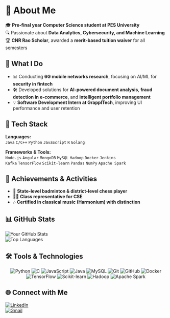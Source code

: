# 👋 About Me  

🎓 **Pre-final year Computer Science student at PES University**  
🔍 Passionate about **Data Analytics, Cybersecurity, and Machine Learning**  
🏆 **CNR Rao Scholar**, awarded a **merit-based tuition waiver** for all semesters  

## 🚀 What I Do  
- 📊 Conducting **6G mobile networks research**, focusing on AI/ML for **security in fintech**  
- 🛠️ Developed solutions for **AI-powered document analysis**, **fraud detection in e-commerce**, and **intelligent portfolio management**  
- 💡 **Software Development Intern at GrapplTech**, improving UI performance and user retention  

## 🔧 Tech Stack  

**Languages:**  
`Java` `C/C++` `Python` `JavaScript` `R` `Golang`  

**Frameworks & Tools:**  
`Node.js` `Angular` `MongoDB` `MySQL` `Hadoop` `Docker` `Jenkins`  
`Kafka` `TensorFlow` `Scikit-learn` `Pandas` `NumPy` `Apache Spark`  

## 🎯 Achievements & Activities  
- 🏸 **State-level badminton & district-level chess player**  
- 👨‍💻 **Class representative for CSE**  
- 🎶 **Certified in classical music (Harmonium) with distinction**  

## 📊 GitHub Stats  

![Your GitHub Stats](https://github-readme-stats.vercel.app/api?username=Sudhanshu1805&show_icons=true&theme=radical)  
![Top Languages](https://github-readme-stats.vercel.app/api/top-langs/?username=Sudhanshu1805&layout=compact&theme=radical)  

## 🛠️ Tools & Technologies  

<p align="center">
  <img src="https://img.shields.io/badge/Python-3776AB?style=for-the-badge&logo=python&logoColor=white" alt="Python" />
  <img src="https://img.shields.io/badge/C-A8B9CC?style=for-the-badge&logo=c&logoColor=white" alt="C" />
  <img src="https://img.shields.io/badge/JavaScript-F7DF1E?style=for-the-badge&logo=javascript&logoColor=black" alt="JavaScript" />
  <img src="https://img.shields.io/badge/Java-ED8B00?style=for-the-badge&logo=java&logoColor=white" alt="Java" />
  <img src="https://img.shields.io/badge/MySQL-4479A1?style=for-the-badge&logo=mysql&logoColor=white" alt="MySQL" />
  <img src="https://img.shields.io/badge/Git-F05032?style=for-the-badge&logo=git&logoColor=white" alt="Git" />
  <img src="https://img.shields.io/badge/GitHub-181717?style=for-the-badge&logo=github&logoColor=white" alt="GitHub" />
  <img src="https://img.shields.io/badge/Docker-2496ED?style=for-the-badge&logo=docker&logoColor=white" alt="Docker" />
  <img src="https://img.shields.io/badge/TensorFlow-FF6F00?style=for-the-badge&logo=tensorflow&logoColor=white" alt="TensorFlow" />
  <img src="https://img.shields.io/badge/Scikit--learn-F7931E?style=for-the-badge&logo=scikit-learn&logoColor=white" alt="Scikit-learn" />
  <img src="https://img.shields.io/badge/Hadoop-66CCFF?style=for-the-badge&logo=apache-hadoop&logoColor=black" alt="Hadoop" />
  <img src="https://img.shields.io/badge/Apache%20Spark-E25A1C?style=for-the-badge&logo=apache-spark&logoColor=white" alt="Apache Spark" />
</p>

## 🌐 Connect with Me  

[![LinkedIn](https://img.shields.io/badge/LinkedIn-0077B5?style=for-the-badge&logo=linkedin&logoColor=white)](https://www.linkedin.com/in/sudhanshu-singh18/)  
[![Gmail](https://img.shields.io/badge/Gmail-D14836?style=for-the-badge&logo=gmail&logoColor=white)](mailto:sudhanshusingh1805@gmail.com)  
